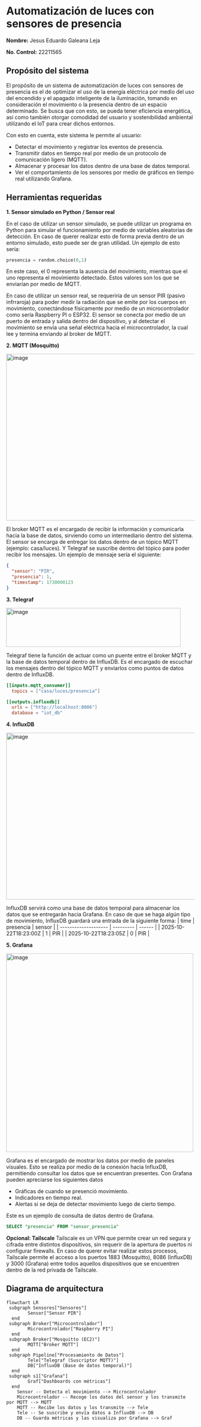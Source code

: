 # Automatización de luces con sensores de presencia

**Nombre:** Jesus Eduardo Galeana Leja

**No. Control:** 22211565

## Propósito del sistema
El propósito de un sistema de automatización de luces con sensores de presencia es el de optimizar el uso de la energía eléctrica por medio del uso del encendido y el apagado inteligente de la iluminación, tomando en consideración el movimiento o la presencia dentro de un espacio determinado. Se busca que con esto, se pueda tener eficiencia energética, así como también otorgar comodidad del usuario y sostenibilidad ambiental utilizando el IoT para crear dichos entornos. 

Con esto en cuenta, este sistema le permite al usuario:
* Detectar el movimiento y registrar los eventos de presencia.
* Transmitir datos en tiempo real por medio de un protocolo de comunicación ligero (MQTT).
* Almacenar y procesar los datos dentro de una base de datos temporal.
* Ver el comportamiento de los sensores por medio de gráficos en tiempo real utilizando Grafana.

## Herramientas requeridas 

**1. Sensor simulado en Python / Sensor real**

En el caso de utilizar un sensor simulado, se puede utilizar un programa en Python para simular el funcionamiento por medio de variables aleatorias de detección. En caso de querer realizar esto de forma previa dentro de un entorno simulado, esto puede ser de gran utilidad. Un ejemplo de esto sería:
```python
presencia = random.choice(0,1)
```
En este caso, el 0 representa la ausencia del movimiento, mientras que el uno representa el movimiento detectado. Estos valores son los que se enviarían por medio de MQTT.

En caso de utilizar un sensor real, se requeriría de un sensor PIR (pasivo infrraroja) para poder medir la radiación que se emite por los cuerpos en movimiento, conectándose físicamente por medio de un microcontrolador como sería Raspberry PI o ESP32.
El sensor se conecta por medio de un puerto de entrada y salida dentro del dispositivo, y al detectar el movimiento se envía una señal eléctrica hacia el microcontrolador, la cual lee y termina enviando al broker de MQTT.

**2. MQTT (Mosquitto)**

<img width="800" height="445" alt="image" src="https://github.com/user-attachments/assets/7c7f6a7d-6171-4628-b9e0-4ff574e59cbc" />

El broker MQTT es el encargado de recibir la información y comunicarla hacia la base de datos, sirviendo como un intermediario dentro del sistema. 
El sensor se encarga de entregar los datos dentro de un tópico MQTT (ejemplo: casa/luces). Y Telegraf se suscribe dentro del tópico para poder recibir los mensajes.
Un ejemplo de mensaje sería el siguiente: 
```json
{
  "sensor": "PIR",
  "presencia": 1,
  "timestamp": 1730000123
}
```

**3. Telegraf**

<img width="466" height="104" alt="image" src="https://github.com/user-attachments/assets/ebe3b5ba-09b2-4691-9de4-3c94037a3ca0" />

Telegraf tiene la función de actuar como un puente entre el broker MQTT y la base de datos temporal dentro de InfluxDB. Es el encargado de escuchar los mensajes dentro del tópico MQTT y enviarlos como puntos de datos dentro de InfluxDB.
```toml
[[inputs.mqtt_consumer]]
  topics = ["casa/luces/presencia"]

[[outputs.influxdb]]
  urls = ["http://localhost:8086"]
  database = "iot_db"
```

**4. InfluxDB**

<img width="800" height="445" alt="image" src="https://github.com/user-attachments/assets/f8ed51e4-38c5-4225-976b-0b2755aef903" />

InfluxDB servirá como una base de datos temporal para almacenar los datos que se entregarán hacia Grafana. En caso de que se haga algún tipo de movimiento, InfluxDB guardará una entrada de la siguiente forma:
| time                 | presencia | sensor |
| -------------------- | --------- | ------ |
| 2025-10-22T18:23:00Z | 1         | PIR    |
| 2025-10-22T18:23:05Z | 0         | PIR    |

**5. Grafana** 

<img width="500" height="530" alt="image" src="https://github.com/user-attachments/assets/154b20bb-286b-4ee4-8c24-ac06397eca10" />

Grafana es el encargado de mostrar los datos por medio de paneles visuales. Esto se realiza por medio de la conexión hacia InfluxDB, permitiendo consultar los datos que se encuentran presentes. Con Grafana pueden apreciarse los siguientes datos
* Gráficas de cuando se presenció movimiento.
* Indicadores en tiempo real.
* Alertas si se deja de detectar movimiento luego de cierto tiempo.

Este es un ejemplo de consulta de datos dentro de Grafana.
```sql
SELECT "presencia" FROM "sensor_presencia"
```
**Opcional: Tailscale**
Tailscale es un VPN que permite crear un red segura y cifrada entre distintos dispositivos, sin requerir de la apertura de puertos ni configurar firewalls. En caso de querer evitar realizar estos procesos, Tailscale permite el acceso a los puertos 1883 (Mosquitto), 8086 (InfluxDB) y 3000 (Grafana) entre todos aquellos dispositivos que se encuentren dentro de la red privada de Tailscale.


## Diagrama de arquitectura
```mermaid
flowchart LR
 subgraph Sensores["Sensores"]
        Sensor["Sensor PIR"]
  end
 subgraph Broker["Microcontrolador"]
        Microcontrolador["Raspberry PI"]
  end
 subgraph Broker["Mosquitto (EC2)"]
        MQTT["Broker MQTT"]
  end
 subgraph Pipeline["Procesamiento de Datos"]
        Tele["Telegraf (Suscriptor MQTT)"]
        DB["InfluxDB (Base de datos temporal)"]
  end
 subgraph s1["Grafana"]
        Graf["Dashboards con métricas"]
  end
    Sensor -- Detecta el movimiento --> Microcontrolador
    Microcontrolador -- Recoge los datos del sensor y los transmite por MQTT --> MQTT
    MQTT -- Recibe los datos y los transmite --> Tele
    Tele -- Se suscribe y envía datos a InfluxDB --> DB
    DB -- Guarda métricas y las visualiza por Grafana --> Graf
```


